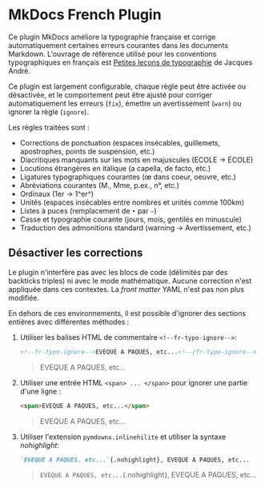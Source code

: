 # MkDocs French Plugin

Ce plugin MkDocs améliore la typographie française et corrige automatiquement certaines erreurs courantes dans les documents Markdown. L'ouvrage de référence utilisé pour les conventions typographiques en français est [Petites leçons de typographie](https://jacques-andre.fr/faqtypo/lessons.pdf) de Jacques André.

Ce plugin est largement configurable, chaque règle peut être activée ou désactivée, et le comportement peut être ajusté pour corriger automatiquement les erreurs (`fix`), émettre un avertissement (`warn`) ou ignorer la règle (`ignore`).

Les règles traitées sont :

- Corrections de ponctuation (espaces insécables, guillemets, apostrophes, points de suspension, etc.)
- Diacritiques manquants sur les mots en majuscules (<span>ECOLE</span> → ÉCOLE)
- Locutions étrangères en italique (a capella, de facto, etc.)
- Ligatures typographiques courantes (œ dans coeur, oeuvre, etc.)
- Abréviations courantes (M., Mme, p.ex., n°, etc.)
- Ordinaux (<span>1er</span> → 1^er^)
- Unités (espaces insécables entre nombres et unités comme 100km)
- Listes à puces (remplacement de `•` par `–`)
- Casse et typographie courante (jours, mois, gentilés en minuscule)
- Traduction des admonitions standard (warning → Avertissement, etc.)

## Désactiver les corrections

Le plugin n'interfère pas avec les blocs de code (délimités par des backticks triples) ni avec le mode mathématique. Aucune correction n'est appliquée dans ces contextes. La *front matter* YAML n'est pas non plus modifiée.

En dehors de ces environnements, il est possible d'ignorer des sections entières avec différentes méthodes :

1. Utiliser les balises HTML de commentaire `<!--fr-typo-ignore-->`:

    ```markdown
    <!--fr-typo-ignore-->EVEQUE A PAQUES, etc...<!--/fr-typo-ignore-->
    ```

    > <!--fr-typo-ignore-->EVEQUE A PAQUES, etc...<!--/fr-typo-ignore-->

2. Utiliser une entrée HTML `<span> ... </span>` pour ignorer une partie d'une ligne :

    ```markdown
    <span>EVEQUE A PAQUES, etc...</span>
    ```

    > <span>EVEQUE A PAQUES, etc...</span>

3. Utiliser l'extension `pymdownx.inlinehilite` et utiliser la syntaxe *nohighlight*:

    ```markdown
    `EVEQUE A PAQUES, etc...`{.nohighlight}, EVEQUE A PAQUES, etc...
    ```

    > `EVEQUE A PAQUES, etc...`{.nohighlight}, EVEQUE A PAQUES, etc...

